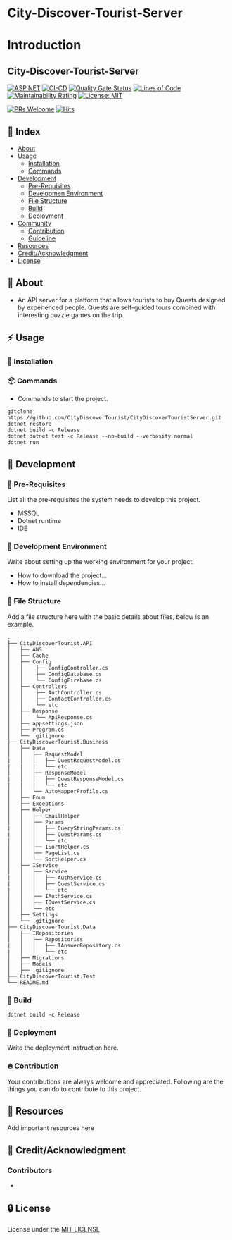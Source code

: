 ﻿# City-Discover-Tourist-Server


# Introduction
## City-Discover-Tourist-Server

[![ASP.NET](https://github.com/CityDiscoverTourist/CityDiscoverTouristServer/actions/workflows/dotnet.yml/badge.svg)](https://github.com/CityDiscoverTourist/CityDiscoverTouristServer/actions/workflows/dotnet.yml)
 [![CI-CD](https://github.com/CityDiscoverTourist/CityDiscoverTouristServer/actions/workflows/build.yml/badge.svg)](https://github.com/CityDiscoverTourist/CityDiscoverTouristServer/actions/workflows/build.yml)
[![Quality Gate Status](https://sonarcloud.io/api/project_badges/measure?project=CityDiscoverTourist_CityDiscoverTouristServer&metric=alert_status)](https://sonarcloud.io/summary/new_code?id=CityDiscoverTourist_CityDiscoverTouristServer)
[![Lines of Code](https://sonarcloud.io/api/project_badges/measure?project=CityDiscoverTourist_CityDiscoverTouristServer&metric=ncloc)](https://sonarcloud.io/summary/new_code?id=CityDiscoverTourist_CityDiscoverTouristServer)
[![Maintainability Rating](https://sonarcloud.io/api/project_badges/measure?project=CityDiscoverTourist_CityDiscoverTouristServer&metric=sqale_rating)](https://sonarcloud.io/summary/new_code?id=CityDiscoverTourist_CityDiscoverTouristServer)
[![License: MIT](https://img.shields.io/badge/License-MIT-yellow.svg)](https://opensource.org/licenses/MIT)

[![PRs Welcome](https://img.shields.io/badge/PRs-welcome-brightgreen.svg?style=flat-square)](https://makeapullrequest.com)
[![Hits](https://hits.seeyoufarm.com/api/count/incr/badge.svg?url=https%3A%2F%2Fgithub.com%2FCityDiscoverTourist%2FCityDiscoverTouristServer&count_bg=%2379C83D&title_bg=%23555555&icon=&icon_color=%23E7E7E7&title=hits&edge_flat=false)](https://hits.seeyoufarm.com)
## :ledger: Index

- [About](#beginner-about)
- [Usage](#zap-usage)
  - [Installation](#electric_plug-installation)
  - [Commands](#package-commands)
- [Development](#wrench-development)
  - [Pre-Requisites](#notebook-pre-requisites)
  - [Developmen Environment](#nut_and_bolt-development-environment)
  - [File Structure](#file_folder-file-structure)
  - [Build](#hammer-build)  
  - [Deployment](#rocket-deployment)  
- [Community](#cherry_blossom-community)
  - [Contribution](#fire-contribution)
  - [Guideline](#exclamation-guideline)  
- [Resources](#page_facing_up-resources)
- [Credit/Acknowledgment](#star2-creditacknowledgment)
- [License](#lock-license)

##  :beginner: About
- An API server for a platform that allows tourists to buy Quests designed by experienced people. Quests are self-guided tours combined with interesting puzzle games on the trip.
## :zap: Usage

###  :electric_plug: Installation

###  :package: Commands
- Commands to start the project.
```
gitclone https://github.com/CityDiscoverTourist/CityDiscoverTouristServer.git
dotnet restore
dotnet build -c Release
dotnet dotnet test -c Release --no-build --verbosity normal
dotnet run
```

##  :wrench: Development

### :notebook: Pre-Requisites
List all the pre-requisites the system needs to develop this project.
- MSSQL
- Dotnet runtime
- IDE

###  :nut_and_bolt: Development Environment
Write about setting up the working environment for your project.
- How to download the project...
- How to install dependencies...


###  :file_folder: File Structure
Add a file structure here with the basic details about files, below is an example.

```
.
├── CityDiscoverTourist.API
│   ├── AWS
│   ├── Cache
│   ├── Config
│   │    ├── ConfigController.cs
│   │    ├── ConfigDatabase.cs
│   │    └── ConfigFirebase.cs
│   ├── Controllers
│   │    ├── AuthController.cs
│   │    ├── ContactController.cs
│   │    └── etc
│   ├── Response
│   │    └── ApiResponse.cs
│   ├── appsettings.json
│   ├── Program.cs
│   └── .gitignore
├── CityDiscoverTourist.Business
│   ├── Data
│   │   ├── RequestModel
|   │   │   ├── QuestRequestModel.cs
|   |   |   └── etc
│   │   ├── ResponseModel
|   │   │   ├── QuestResponseModel.cs
|   |   |   └── etc
│   │   └── AutoMapperProfile.cs
│   ├── Enum
│   ├── Exceptions
│   ├── Helper
│   │   ├── EmailHelper
│   │   ├── Params
|   │   │   ├── QueryStringParams.cs
|   │   │   ├── QuestParams.cs
|   │   │   └── etc
│   │   ├── ISortHelper.cs
│   │   ├── PageList.cs
│   │   └── SortHelper.cs
│   ├── IService
│   │   ├── Service
|   │   │   ├── AuthService.cs
|   │   │   ├── QuestService.cs
|   │   │   └── etc
│   │   ├── IAuthService.cs
│   │   ├── IQuestService.cs
│   │   └── etc
│   ├── Settings
│   └── .gitignore
├── CityDiscoverTourist.Data
│   ├── IRepositories
│   │   ├── Repositories
|   │   │   ├── IAnswerRepository.cs
|   │   │   └── etc
│   ├── Migrations
│   ├── Models 
│   ├── .gitignore 
├── CityDiscoverTourist.Test
└── README.md
```

###  :hammer: Build
```
dotnet build -c Release
```
### :rocket: Deployment
Write the deployment instruction here.

 ###  :fire: Contribution

 Your contributions are always welcome and appreciated. Following are the things you can do to contribute to this project.

##  :page_facing_up: Resources
Add important resources here


## :star2: Credit/Acknowledgment
### Contributors
-

##  :lock: License
License under the [MIT LICENSE](LICENSE)
